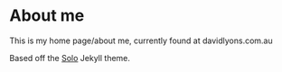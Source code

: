 # About me

This is my home page/about me, currently found at davidlyons.com.au

Based off the [Solo](http://solo.chibi.io) Jekyll theme.
